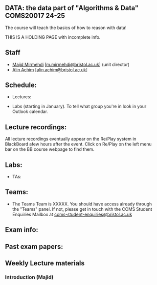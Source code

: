 ## DATA: the data part of "Algorithms & Data" COMS20017 24-25
The course will teach the basics of how to reason with data!


THIS IS A HOLDING PAGE with incomplete info.


## Staff

- [Majid Mirmehdi](http://people.cs.bris.ac.uk/~majid/) [m.mirmehdi@bristol.ac.uk]  (unit director)
- [Alin Achim](https://amachim.blogs.bristol.ac.uk/) [alin.achim@bristol.ac.uk]

## Schedule:
* Lectures:

* Labs (starting in January).  To tell what group you're in look in your Outlook calendar.



## Lecture recordings:
All lecture recordings eventually appear on the Re/Play system in BlackBoard afew hours after the event. Click on Re/Play on the left menu bar on the BB course webpage to find them.



## Labs:

* TAs:

## Teams:
* The Teams Team is XXXXX.  You should have access already through the "Teams" panel.  If not, please get in touch with the COMS Student Enquiries Mailbox at coms-student-enquiries@bristol.ac.uk

## Exam info:


## Past exam papers:


## Weekly Lecture materials

### Introduction (Majid)
